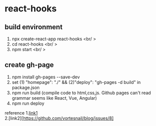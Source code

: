 # react-hooks

## build environment
1. npx create-react-app react-hooks <br/ >
2. cd react-hooks <br/ >
3. npm start <br/ >

## create gh-page
1. npm install gh-pages --save-dev<br />
2. set (1) "homepage": "./" && (2)"deploy": "gh-pages -d build" in package.json<br />
3. npm run build (compile code to html,css,js. Github pages can't read grammar seems like React, Vue, Angular)<br />
4. npm run deploy<br />

reference
1.[link1](https://medium.com/@aaa24295234/%E5%B0%87create-react-app%E4%BD%88%E7%BD%B2%E5%88%B0github-pages-1a7ba468861a)<br />
2.[link2][https://github.com/vortesnail/blog/issues/8]<br />
